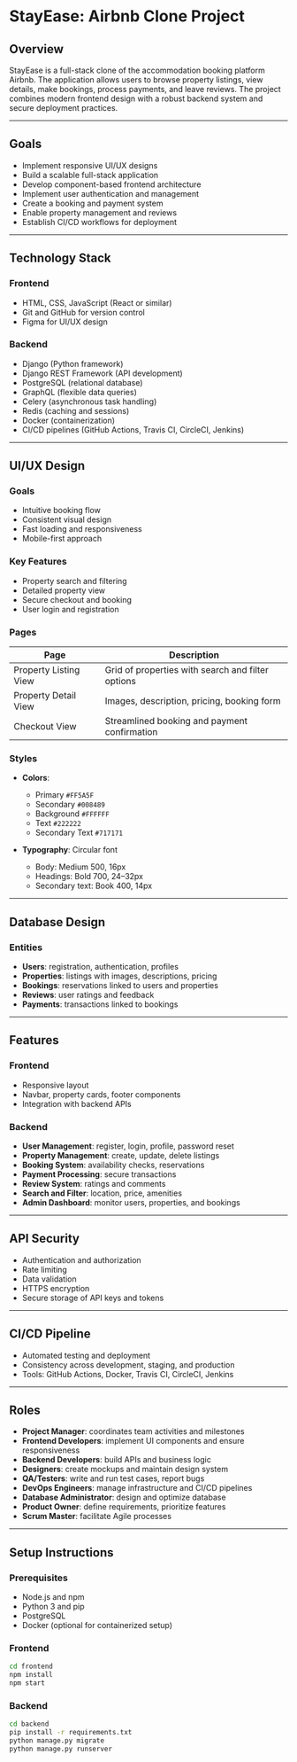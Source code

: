 # StayEase: Airbnb Clone Project

## Overview
StayEase is a full-stack clone of the accommodation booking platform Airbnb. The application allows users to browse property listings, view details, make bookings, process payments, and leave reviews. The project combines modern frontend design with a robust backend system and secure deployment practices.

---

## Goals
- Implement responsive UI/UX designs  
- Build a scalable full-stack application  
- Develop component-based frontend architecture  
- Implement user authentication and management  
- Create a booking and payment system  
- Enable property management and reviews  
- Establish CI/CD workflows for deployment  

---

## Technology Stack

### Frontend
- HTML, CSS, JavaScript (React or similar)  
- Git and GitHub for version control  
- Figma for UI/UX design  

### Backend
- Django (Python framework)  
- Django REST Framework (API development)  
- PostgreSQL (relational database)  
- GraphQL (flexible data queries)  
- Celery (asynchronous task handling)  
- Redis (caching and sessions)  
- Docker (containerization)  
- CI/CD pipelines (GitHub Actions, Travis CI, CircleCI, Jenkins)  

---

## UI/UX Design

### Goals
- Intuitive booking flow  
- Consistent visual design  
- Fast loading and responsiveness  
- Mobile-first approach  

### Key Features
- Property search and filtering  
- Detailed property view  
- Secure checkout and booking  
- User login and registration  

### Pages
| Page                  | Description                                                                 |
|-----------------------|-----------------------------------------------------------------------------|
| Property Listing View | Grid of properties with search and filter options                           |
| Property Detail View  | Images, description, pricing, booking form                                  |
| Checkout View         | Streamlined booking and payment confirmation                                |

### Styles
- **Colors**:  
  - Primary `#FF5A5F`  
  - Secondary `#008489`  
  - Background `#FFFFFF`  
  - Text `#222222`  
  - Secondary Text `#717171`  

- **Typography**: Circular font  
  - Body: Medium 500, 16px  
  - Headings: Bold 700, 24–32px  
  - Secondary text: Book 400, 14px  

---

## Database Design

### Entities
- **Users**: registration, authentication, profiles  
- **Properties**: listings with images, descriptions, pricing  
- **Bookings**: reservations linked to users and properties  
- **Reviews**: user ratings and feedback  
- **Payments**: transactions linked to bookings  

---

## Features

### Frontend
- Responsive layout  
- Navbar, property cards, footer components  
- Integration with backend APIs  

### Backend
- **User Management**: register, login, profile, password reset  
- **Property Management**: create, update, delete listings  
- **Booking System**: availability checks, reservations  
- **Payment Processing**: secure transactions  
- **Review System**: ratings and comments  
- **Search and Filter**: location, price, amenities  
- **Admin Dashboard**: monitor users, properties, and bookings  

---

## API Security
- Authentication and authorization  
- Rate limiting  
- Data validation  
- HTTPS encryption  
- Secure storage of API keys and tokens  

---

## CI/CD Pipeline
- Automated testing and deployment  
- Consistency across development, staging, and production  
- Tools: GitHub Actions, Docker, Travis CI, CircleCI, Jenkins  

---

## Roles

- **Project Manager**: coordinates team activities and milestones  
- **Frontend Developers**: implement UI components and ensure responsiveness  
- **Backend Developers**: build APIs and business logic  
- **Designers**: create mockups and maintain design system  
- **QA/Testers**: write and run test cases, report bugs  
- **DevOps Engineers**: manage infrastructure and CI/CD pipelines  
- **Database Administrator**: design and optimize database  
- **Product Owner**: define requirements, prioritize features  
- **Scrum Master**: facilitate Agile processes  

---

## Setup Instructions

### Prerequisites
- Node.js and npm  
- Python 3 and pip  
- PostgreSQL  
- Docker (optional for containerized setup)  

### Frontend
```bash
cd frontend
npm install
npm start
```

### Backend
```bash
cd backend
pip install -r requirements.txt
python manage.py migrate
python manage.py runserver
```


